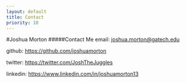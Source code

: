 ```yaml
---
layout: default
title: Contact
priority: 10
---
```


#Joshua Morton
#####Contact Me
email: <joshua.morton@gatech.edu>

github: <https://github.com/joshuamorton>

twitter: <https://twitter.com/JoshTheJuggles>

linkedin: <https://www.linkedin.com/in/joshuamorton13>


